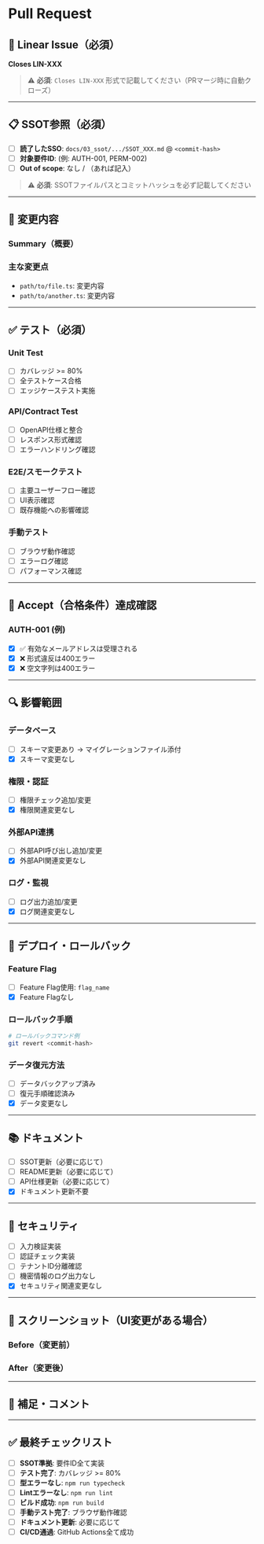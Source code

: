# Pull Request

## 🔗 Linear Issue（必須）

**Closes LIN-XXX**

> ⚠️ **必須**: `Closes LIN-XXX` 形式で記載してください（PRマージ時に自動クローズ）

---

## 📋 SSOT参照（必須）

- [ ] **読了したSSO**: `docs/03_ssot/.../SSOT_XXX.md` @ `<commit-hash>`
- [ ] **対象要件ID**: (例: AUTH-001, PERM-002)
- [ ] **Out of scope**: なし / （あれば記入）

> ⚠️ **必須**: SSOTファイルパスとコミットハッシュを必ず記載してください

---

## 📝 変更内容

### Summary（概要）
<!-- 何を実装したか、1-2文で簡潔に -->

### 主な変更点
<!-- 主要な変更ファイルと変更内容 -->
- `path/to/file.ts`: 変更内容
- `path/to/another.ts`: 変更内容

---

## ✅ テスト（必須）

### Unit Test
- [ ] カバレッジ >= 80%
- [ ] 全テストケース合格
- [ ] エッジケーステスト実施

### API/Contract Test
- [ ] OpenAPI仕様と整合
- [ ] レスポンス形式確認
- [ ] エラーハンドリング確認

### E2E/スモークテスト
- [ ] 主要ユーザーフロー確認
- [ ] UI表示確認
- [ ] 既存機能への影響確認

### 手動テスト
- [ ] ブラウザ動作確認
- [ ] エラーログ確認
- [ ] パフォーマンス確認

---

## 🎯 Accept（合格条件）達成確認

<!-- SSOTから対象要件IDの合格条件をコピー -->

### AUTH-001 (例)
- [x] ✅ 有効なメールアドレスは受理される
- [x] ❌ 形式違反は400エラー
- [x] ❌ 空文字列は400エラー

---

## 🔍 影響範囲

### データベース
- [ ] スキーマ変更あり → マイグレーションファイル添付
- [x] スキーマ変更なし

### 権限・認証
- [ ] 権限チェック追加/変更
- [x] 権限関連変更なし

### 外部API連携
- [ ] 外部API呼び出し追加/変更
- [x] 外部API関連変更なし

### ログ・監視
- [ ] ログ出力追加/変更
- [x] ログ関連変更なし

---

## 🚀 デプロイ・ロールバック

### Feature Flag
- [ ] Feature Flag使用: `flag_name`
- [x] Feature Flagなし

### ロールバック手順
<!-- 問題発生時の戻し方 -->
```bash
# ロールバックコマンド例
git revert <commit-hash>
```

### データ復元方法
<!-- データベース変更がある場合 -->
- [ ] データバックアップ済み
- [ ] 復元手順確認済み
- [x] データ変更なし

---

## 📚 ドキュメント

- [ ] SSOT更新（必要に応じて）
- [ ] README更新（必要に応じて）
- [ ] API仕様更新（必要に応じて）
- [x] ドキュメント更新不要

---

## 🔐 セキュリティ

- [ ] 入力検証実装
- [ ] 認証チェック実装
- [ ] テナントID分離確認
- [ ] 機密情報のログ出力なし
- [x] セキュリティ関連変更なし

---

## 📸 スクリーンショット（UI変更がある場合）

### Before（変更前）
<!-- スクリーンショット -->

### After（変更後）
<!-- スクリーンショット -->

---

## 💬 補足・コメント

<!-- レビュアーに伝えたいこと、注意点など -->

---

## ✅ 最終チェックリスト

- [ ] **SSOT準拠**: 要件ID全て実装
- [ ] **テスト完了**: カバレッジ >= 80%
- [ ] **型エラーなし**: `npm run typecheck`
- [ ] **Lintエラーなし**: `npm run lint`
- [ ] **ビルド成功**: `npm run build`
- [ ] **手動テスト完了**: ブラウザ動作確認
- [ ] **ドキュメント更新**: 必要に応じて
- [ ] **CI/CD通過**: GitHub Actions全て成功

